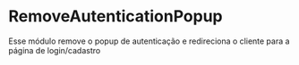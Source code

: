 # RemoveAutenticationPopup
Esse módulo remove o popup de autenticação e redireciona o cliente para a página de login/cadastro
